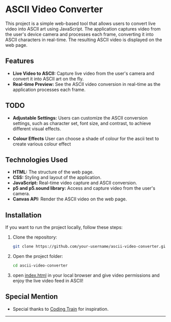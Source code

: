 # ASCII Video Converter

This project is a simple web-based tool that allows users to convert live video into ASCII art using JavaScript. The application captures video from the user's device camera and processes each frame, converting it into ASCII characters in real-time. The resulting ASCII video is displayed on the web page.

## Features

- **Live Video to ASCII:** Capture live video from the user's camera and convert it into ASCII art on the fly.
- **Real-time Preview:** See the ASCII video conversion in real-time as the application processes each frame.

## TODO

- **Adjustable Settings:** Users can customize the ASCII conversion settings, such as character set, font size, and contrast, to achieve different visual effects.

- **Colour Effects** User can choose a shade of colour for the ascii text to create various colour effect

## Technologies Used

- **HTML:** The structure of the web page.
- **CSS:** Styling and layout of the application.
- **JavaScript:** Real-time video capture and ASCII conversion.
- **p5 and p5.sound library:** Access and capture video from the user's camera.
- **Canvas API:** Render the ASCII video on the web page.

## Installation

If you want to run the project locally, follow these steps:

1. Clone the repository:

    ```bash
    git clone https://github.com/your-username/ascii-video-converter.git
    ```

2. Open the project folder:

    ```bash
    cd ascii-video-converter
    ```

3. open [index.html](./index.html) in your local browser and give video permissions and enjoy the live video feed in ASCII!


## Special Mention

- Special thanks to [Coding Train](https://www.youtube.com/watch?v=55iwMYv8tGI) for inspiration.

---
